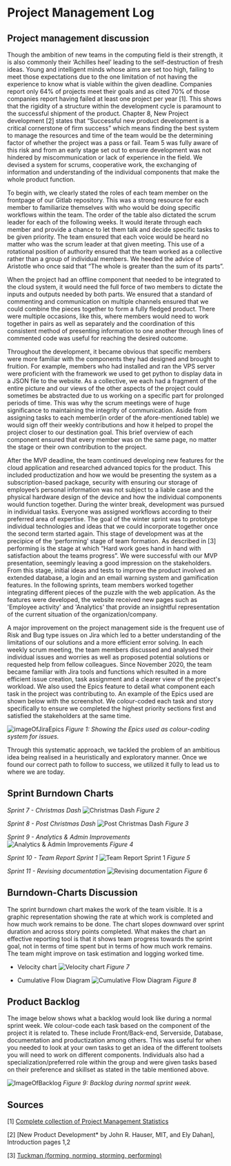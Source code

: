 # Project Management Log

## Project management discussion
Though the ambition of new teams in the computing field is their strength, it is also commonly their ‘Achilles heel’ leading to the self-destruction of fresh ideas. Young and intelligent minds whose aims are set too high, failing to meet those expectations due to the one limitation of not having the experience to know what is viable within the given deadline. Companies report only 64% of projects meet their goals and as cited 70% of those companies report having failed at least one project per year [1]. This shows that the rigidity of a structure within the development cycle is paramount to the successful shipment of the product. Chapter 8, New Project development [2] states that “Successful new product development is a critical cornerstone of firm success” which means finding the best system to manage the resources and time of the team would be the determining factor of whether the project was a pass or fail. Team 5 was fully aware of this risk and from an early stage set out to ensure development was not hindered by miscommunication or lack of experience in the field. We devised a system for scrums, cooperative work, the exchanging of information and understanding of the individual components that make the whole product function.

To begin with, we clearly stated the roles of each team member on the frontpage of our Gitlab repository. This was a strong resource for each member to familiarize themselves with who would be doing specific workflows within the team.  The order of the table also dictated the scrum leader for each of the following weeks. It would iterate through each member and provide a chance to let them talk and decide specific tasks to be given priority. The team ensured that each voice would be heard no matter who was the scrum leader at that given meeting. This use of a rotational position of authority ensured that the team worked as a collective rather than a group of individual members. We heeded the advice of Aristotle who once said that “The whole is greater than the sum of its parts”. 

When the project had an offline component that needed to be integrated to the cloud system, it would need the full force of two members to dictate the inputs and outputs needed by both parts. We ensured that a standard of commenting and communication on multiple channels ensured that we could combine the pieces together to form a fully fledged product. There were multiple occasions, like this, where members would need to work together in pairs as well as separately and the coordination of this consistent method of presenting information to one another through lines of commented code was useful for reaching the desired outcome. 

Throughout the development, it became obvious that specific members were more familiar with the components they had designed and brought to fruition. For example, members who had installed and ran the VPS server were proficient with the framework we used to get python to display data in a JSON file to the website. As a collective, we each had a fragment of the entire picture and our views of the other aspects of the project could sometimes be abstracted due to us working on a specific part for prolonged periods of time. This was why the scrum meetings were of huge significance to maintaining the integrity of communication. Aside from assigning tasks to each member(in order of the afore-mentioned table) we would sign off their weekly contributions and how it helped to propel the project closer to our destination goal. This brief overview of each component ensured that every member was on the same page, no matter the stage or their own contribution to the project.

After the MVP deadline, the team continued developing new features for the cloud application and researched advanced topics for the product. This included productization and how we would be presenting the system as a subscription-based package, security with ensuring our storage of employee’s personal information was not subject to a liable case and the physical hardware design of the device and how the individual components would function together. 
During the winter break, development was pursued in individual tasks. Everyone was assigned workflows according to their preferred area of expertise. The goal of the winter sprint was to prototype individual technologies and ideas that we could incorporate together once the second term started again. This stage of development was at the precipice of the ‘performing’ stage of team formation. As described in [3] performing is the stage at which “Hard work goes hand in hand with satisfaction about the teams progress”. We were successful with our MVP presentation, seemingly leaving a good impression on the stakeholders. From this stage, initial ideas and tests to improve the product involved an extended database, a login and an email warning system and gamification features. In the following sprints, team members worked together integrating different pieces of the puzzle with the web application. As the features were developed, the website received new pages such as 'Employee activity' and 'Analytics' that provide an insightful representation of the current situation of the organization/company.

A major improvement on the project management side is the frequent use of Risk and Bug type issues on Jira which led to a better understanding of the limitations of our solutions and a more efficient error solving. In each weekly scrum meeting, the team members discussed and analysed their individual issues and worries as well as proposed potential solutions or requested help from fellow colleagues. Since November 2020, the team became familiar with Jira tools and functions which resulted in a more efficient issue creation, task assignment and a clearer view of the project's workload.  We also used the Epics feature to detail what component each task in the project was contributing to. An example of the Epics used are shown below with the screenshot. We colour-coded each task and story specifically to ensure we completed the highest priority sections first and satisfied the stakeholders at the same time. 

![imageOfJiraEpics](https://cseegit.essex.ac.uk/2020_ce299/ce299_team05/-/raw/master/documents/images/jira.JPG)
*Figure 1: Showing the Epics used as colour-coding system for issues.*


Through this systematic approach, we tackled the problem of an ambitious idea being realised in a heuristically and exploratory manner. Once we found our correct path to follow to success, we utilized it fully to lead us to where we are today. 

## Sprint Burndown Charts


*Sprint 7 - Christmas Dash*
![Christmas Dash](../images/7thSprint.jpg)
*Figure 2*  

*Sprint 8 - Post Christmas Dash*
![Post Christmas Dash](../images/8thSprint.jpg)
*Figure 3*  

*Sprint 9 - Analytics & Admin Improvements*
![Analytics & Admin Improvements](../images/9thSprint.jpg)
*Figure 4*  

*Sprint 10 - Team Report Sprint 1*
![Team Report Sprint 1](../images/10thSprint.jpg)
*Figure 5*  

*Sprint 11 - Revising documentation*
![Revising documentation](../images/11thSprint.jpg)
*Figure 6* 

## Burndown-Charts Discussion
The sprint burndown chart makes the work of the team visible. It is a graphic representation showing the rate at which work is completed and how much work remains to be done. The chart slopes downward over sprint duration and across story points completed. What makes the chart an effective reporting tool is that it shows team progress towards the sprint goal, not in terms of time spent but in terms of how much work remains.
The team might improve on task estimation and logging worked time.

* Velocity chart
![Velocity chart](../images/Velocity_chart_final.png)
*Figure 7*

* Cumulative Flow Diagram
![Cumulative Flow Diagram](../images/CumulativeFlowChart_final.jpg)
*Figure 8*
## Product Backlog

The image below shows what a backlog would look like during a normal sprint week. We colour-code each task based on the component of the project it is related to. These include Front/Back-end, Serverside, Database, documentation and productization among others. This was useful for when you needed to look at your own tasks to get an idea of the different toolsets you will need to work on different components. Individuals also had a specialization/preferred role within the group and were given tasks based on their preference and skillset as stated in the table mentioned above.

![ImageOfBacklog](https://cseegit.essex.ac.uk/2020_ce299/ce299_team05/-/raw/master/documents/images/Backlog1.JPG)
*Figure 9: Backlog during normal sprint week.*  


## Sources
[1] [Complete collection of Project Management Statistics](https://www.wrike.com/blog/complete-collection-project-management-statistics-2015/#failure)

[2] [New Product Development* by John R. Hauser, MIT, and Ely Dahan], Introduction pages 1,2

[3] [Tuckman (forming, norming, storming, performing)](http://www.mspguide.org/tool/tuckman-forming-norming-storming-performing)


